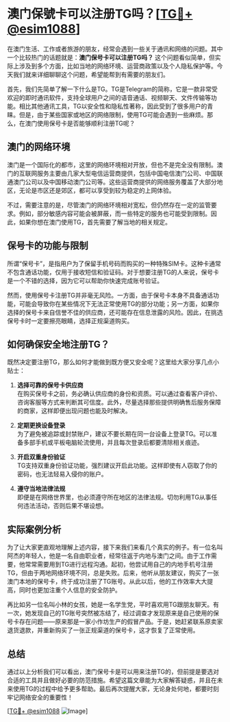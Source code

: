 # 澳门保號卡可以注册TG吗？[[TG💪+ @esim1088](https://t.me/s/esim1088)]

在澳门生活、工作或者旅游的朋友，经常会遇到一些关于通讯和网络的问题。其中一个比较热门的话题就是：**澳门保号卡可以注册TG吗？** 这个问题看似简单，但实际上涉及到多个方面，比如当地的网络环境、运营商政策以及个人隐私保护等。今天我们就来详细聊聊这个问题，希望能帮到有需要的朋友们。

首先，我们先简单了解一下什么是TG。TG是Telegram的简称，它是一款非常受欢迎的即时通讯软件，支持全球用户之间的语音通话、视频聊天、文件传输等功能。相比其他通讯工具，TG以安全性和隐私性著称，因此受到了很多用户的青睐。但是，由于某些国家或地区的网络限制，使用TG可能会遇到一些麻烦。那么，在澳门使用保号卡是否能够顺利注册TG呢？

## 澳门的网络环境

澳门是一个国际化的都市，这里的网络环境相对开放，但也不是完全没有限制。澳门的互联网服务主要由几家大型电信运营商提供，包括中国电信澳门公司、中国联通澳门公司以及中国移动澳门公司等。这些运营商提供的网络服务覆盖了大部分地区，无论是市区还是郊区，都可以享受到较为稳定的上网体验。

不过，需要注意的是，尽管澳门的网络环境相对宽松，但仍然存在一定的监管要求。例如，部分敏感内容可能会被屏蔽，而一些特定的服务也可能受到限制。因此，如果你想在澳门使用TG，首先需要了解当地的相关规定。

## 保号卡的功能与限制

所谓“保号卡”，是指用户为了保留手机号码而购买的一种特殊SIM卡。这种卡通常不包含通话功能，仅用于接收短信和验证码。对于想要注册TG的人来说，保号卡是一个不错的选择，因为它可以帮助你快速完成账号验证。

然而，使用保号卡注册TG并非毫无风险。一方面，由于保号卡本身不具备通话功能，可能会导致你在某些情况下无法正常使用TG的部分功能；另一方面，如果你选择的保号卡来自信誉不佳的供应商，还可能存在信息泄露的风险。因此，在挑选保号卡时一定要擦亮眼睛，选择正规渠道购买。

## 如何确保安全地注册TG？

既然决定要注册TG，那么如何才能做到既方便又安全呢？这里给大家分享几点小贴士：

1. **选择可靠的保号卡供应商**  
   在购买保号卡之前，务必确认供应商的身份和资质。可以通过查看客户评价、咨询客服等方式来判断其可信度。此外，尽量选择那些提供明确售后服务保障的商家，这样即便出现问题也能及时解决。

2. **定期更换设备登录**  
   为了避免被追踪或封禁账户，建议不要长期在同一台设备上登录TG。可以准备多部手机或平板电脑轮流使用，并且每次登录后都要清除相关痕迹。

3. **开启双重身份验证**  
   TG支持双重身份验证功能，强烈建议开启此功能。这样即使有人窃取了你的密码，也无法轻易入侵你的账户。

4. **遵守当地法律法规**  
   即便是在网络世界里，也必须遵守所在地区的法律法规。切勿利用TG从事任何违法活动，否则后果不堪设想。

## 实际案例分析

为了让大家更直观地理解上述内容，接下来我们来看几个真实的例子。有一位名叫阿杰的年轻人，他是一名自由职业者，经常往返于内地与澳门之间。由于工作需要，他常常需要用到TG进行远程沟通。起初，他尝试用自己的内地手机号注册TG，但由于两地网络环境不同，总是失败。后来，他听从朋友建议，购买了一张澳门本地的保号卡，终于成功注册了TG账号。从此以后，他的工作效率大大提高，同时也更加注重个人信息的安全防护。

再比如另一位名叫小林的女孩，她是一名学生党，平时喜欢用TG跟朋友聊天。有一次，她发现自己的TG账号突然被冻结了，经过调查才发现原来是自己使用的保号卡存在问题——原来那是一家小作坊生产的假冒产品。于是，她赶紧联系原卖家退货退款，并重新购买了一张正规渠道的保号卡，这才恢复了正常使用。

## 总结

通过以上分析我们可以看出，澳门保号卡是可以用来注册TG的，但前提是要选对合适的工具并且做好必要的防范措施。希望这篇文章能为大家解答疑惑，并且在未来使用TG的过程中给予更多帮助。最后再次提醒大家，无论身处何地，都要时刻牢记网络安全的重要性！

[[TG💪+ @esim1088](https://t.me/s/esim1088) ![Image](https://i.postimg.cc/4NQfJmqS/Snipaste-2025-05-13-00-14-12.png)]